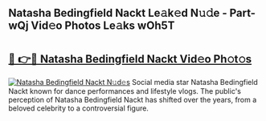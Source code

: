 ## Natasha Bedingfield Nackt Le𝚊k𝚎d N𝚞𝚍e - Part-wQj Vid𝚎o Photos Le𝚊ks wOh5T

# <h2><a href="http://fb4vaf.evod.top/?m=Natasha+Bedingfield+Nackt">🔗 👉🔴 Natasha Bedingfield Nackt Vid𝚎o Ph𝚘t𝚘s</a></h2>

[![Natasha Bedingfield Nackt N𝚞d𝚎s](https://i.imgur.com/8V9OHl7.gif)](http://fb4vaf.evod.top/?m=Natasha+Bedingfield+Nackt)
Social media star Natasha Bedingfield Nackt known for dance performances and lifestyle vlogs. The public's perception of Natasha Bedingfield Nackt has shifted over the years, from a beloved celebrity to a controversial figure. 
